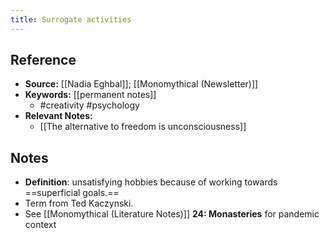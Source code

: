 ```yaml
---
title: Surrogate activities
---
```

## Reference
- **Source:** [[Nadia Eghbal]]; [[Monomythical (Newsletter)]]
- **Keywords:** [[permanent notes]]
	- #creativity #psychology
- **Relevant Notes:**
	- [[The alternative to freedom is unconsciousness]]
## Notes
-  **Definition**: unsatisfying hobbies because of working towards ==superficial goals.== 
-  Term from Ted Kaczynski.
-  See [[Monomythical (Literature Notes)]] **24: Monasteries** for pandemic context